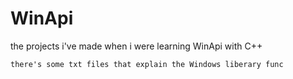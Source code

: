 # WinApi
the projects i've made when i were learning WinApi with C++

```there's some txt files that explain the Windows liberary func```
